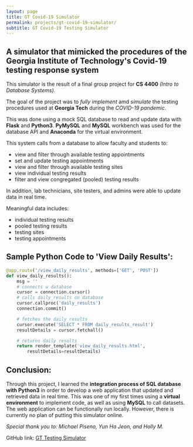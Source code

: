 ```yaml
---
layout: page
title: GT Covid-19 Simulator
permalink: projects/gt-covid-19-simulator/
subtitle: GT Covid-19 Testing Simulator
---
```


## A simulator that mimicked the procedures of the Georgia Institute of Technology's Covid-19 testing response system

This simulator is the result of a final group project for **CS 4400** *(Intro to Database Systems).*

The goal of the project was to *fully implement* amd *simulate* the testing procedures used at
**Georgia Tech** during the *COVID-19 pandemic*.

This was done using a mock SQL database to read and update data with **Flask** and **Python3**. **PyMySQL** and **MySQL** workbench was used for the database API and **Anaconda** for the virtual environment.

This system calls from a database to allow faculty and students to:
- view and filter through available testing appointments
- set and update testing appointments
- view and filter through available testing sites
- view individual testing results
- filter and view congregated (pooled) testing results

In addition, lab technicians, site testers, and admins were able to
update data in real time.

Meaningful data includes:
- individual testing results
- pooled testing results
- testing sites
- testing appointments

## Sample Python Code to 'View Daily Results':

```py
@app.route('/view_daily_results', methods=['GET', 'POST'])
def view_daily_results():
    msg = ''
    # connects w database
    cursor = connection.cursor()
    # calls daily_results on database
    cursor.callproc('daily_results')
    connection.commit()

    # fetches the daily results
    cursor.execute('SELECT * FROM daily_results_result')
    resultDetails = cursor.fetchall()

    # returns daily results
    return render_template('view_daily_results.html',
        resultDetails=resultDetails)
```

## Conclusion:

Through this project, I learned the **integration process of SQL database with Python3** in order to develop a web application that updated and retrieved data in real time. This was one of my first times using a **virtual environment** to implement code, as well as using **MySQL** to call datasets. The web application can be functionally run locally. However, there is currently no plan of putting this simulator online.

*Special thank you to: Michael Piseno, Yun Ha Jeon, and Holly M.*

GitHub link: [GT Testing Simulator](https://github.com/kellytran3k/covid-testing-db)

